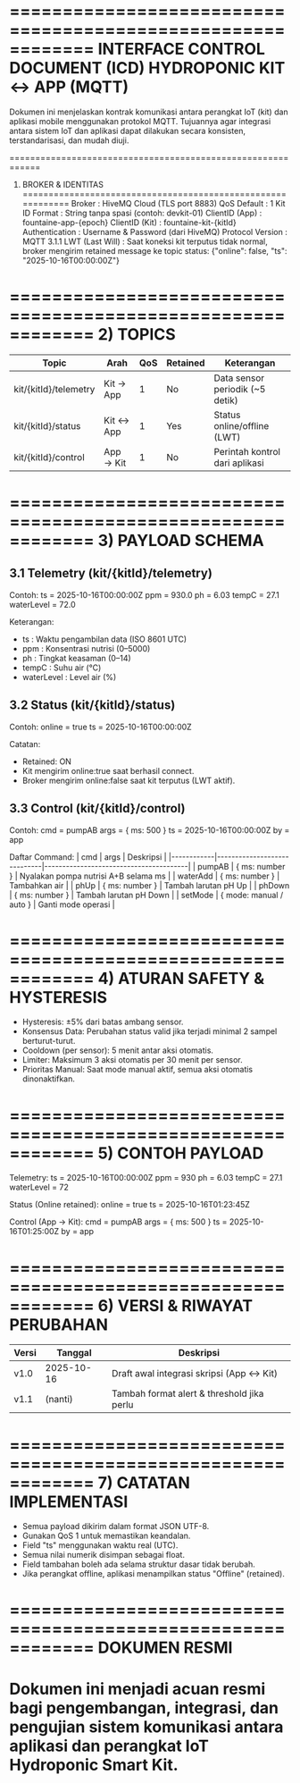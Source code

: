 ============================================================
INTERFACE CONTROL DOCUMENT (ICD)
HYDROPONIC KIT ↔ APP (MQTT)
============================================================

Dokumen ini menjelaskan kontrak komunikasi antara perangkat IoT (kit)
dan aplikasi mobile menggunakan protokol MQTT.
Tujuannya agar integrasi antara sistem IoT dan aplikasi dapat dilakukan
secara konsisten, terstandarisasi, dan mudah diuji.


============================================================
1) BROKER & IDENTITAS
============================================================
Broker           : HiveMQ Cloud (TLS port 8883)
QoS Default      : 1
Kit ID Format    : String tanpa spasi (contoh: devkit-01)
ClientID (App)   : fountaine-app-{epoch}
ClientID (Kit)   : fountaine-kit-{kitId}
Authentication   : Username & Password (dari HiveMQ)
Protocol Version : MQTT 3.1.1
LWT (Last Will)  : Saat koneksi kit terputus tidak normal, broker mengirim
                   retained message ke topic status:
                   {"online": false, "ts": "2025-10-16T00:00:00Z"}


============================================================
2) TOPICS
============================================================
| Topic                    | Arah       | QoS | Retained | Keterangan                      |
|---------------------------|------------|-----|-----------|----------------------------------|
| kit/{kitId}/telemetry     | Kit → App  | 1   | No        | Data sensor periodik (~5 detik) |
| kit/{kitId}/status        | Kit ↔ App  | 1   | Yes       | Status online/offline (LWT)     |
| kit/{kitId}/control       | App → Kit  | 1   | No        | Perintah kontrol dari aplikasi  |


============================================================
3) PAYLOAD SCHEMA
============================================================

3.1 Telemetry (kit/{kitId}/telemetry)
-------------------------------------
Contoh:
 ts = 2025-10-16T00:00:00Z
 ppm = 930.0
 ph = 6.03
 tempC = 27.1
 waterLevel = 72.0

Keterangan:
 - ts          : Waktu pengambilan data (ISO 8601 UTC)
 - ppm         : Konsentrasi nutrisi (0–5000)
 - ph          : Tingkat keasaman (0–14)
 - tempC       : Suhu air (°C)
 - waterLevel  : Level air (%)

3.2 Status (kit/{kitId}/status)
-------------------------------------
Contoh:
 online = true
 ts = 2025-10-16T00:00:00Z

Catatan:
 - Retained: ON
 - Kit mengirim online:true saat berhasil connect.
 - Broker mengirim online:false saat kit terputus (LWT aktif).

3.3 Control (kit/{kitId}/control)
-------------------------------------
Contoh:
 cmd = pumpAB
 args = { ms: 500 }
 ts = 2025-10-16T00:00:00Z
 by = app

Daftar Command:
| cmd       | args                        | Deskripsi                             |
|------------|-----------------------------|----------------------------------------|
| pumpAB    | { ms: number }              | Nyalakan pompa nutrisi A+B selama ms  |
| waterAdd  | { ms: number }              | Tambahkan air                         |
| phUp      | { ms: number }              | Tambah larutan pH Up                  |
| phDown    | { ms: number }              | Tambah larutan pH Down                |
| setMode   | { mode: manual / auto }     | Ganti mode operasi                    |


============================================================
4) ATURAN SAFETY & HYSTERESIS
============================================================
- Hysteresis: ±5% dari batas ambang sensor.
- Konsensus Data: Perubahan status valid jika terjadi minimal 2 sampel berturut-turut.
- Cooldown (per sensor): 5 menit antar aksi otomatis.
- Limiter: Maksimum 3 aksi otomatis per 30 menit per sensor.
- Prioritas Manual: Saat mode manual aktif, semua aksi otomatis dinonaktifkan.


============================================================
5) CONTOH PAYLOAD
============================================================
Telemetry:
 ts = 2025-10-16T00:00:00Z
 ppm = 930
 ph = 6.03
 tempC = 27.1
 waterLevel = 72

Status (Online retained):
 online = true
 ts = 2025-10-16T01:23:45Z

Control (App → Kit):
 cmd = pumpAB
 args = { ms: 500 }
 ts = 2025-10-16T01:25:00Z
 by = app


============================================================
6) VERSI & RIWAYAT PERUBAHAN
============================================================
| Versi | Tanggal     | Deskripsi                                      |
|--------|--------------|------------------------------------------------|
| v1.0  | 2025-10-16   | Draft awal integrasi skripsi (App ↔ Kit)      |
| v1.1  | (nanti)      | Tambah format alert & threshold jika perlu    |


============================================================
7) CATATAN IMPLEMENTASI
============================================================
- Semua payload dikirim dalam format JSON UTF-8.
- Gunakan QoS 1 untuk memastikan keandalan.
- Field "ts" menggunakan waktu real (UTC).
- Semua nilai numerik disimpan sebagai float.
- Field tambahan boleh ada selama struktur dasar tidak berubah.
- Jika perangkat offline, aplikasi menampilkan status "Offline" (retained).


============================================================
DOKUMEN RESMI
============================================================
Dokumen ini menjadi acuan resmi bagi pengembangan, integrasi,
dan pengujian sistem komunikasi antara aplikasi dan perangkat
IoT Hydroponic Smart Kit.
============================================================
